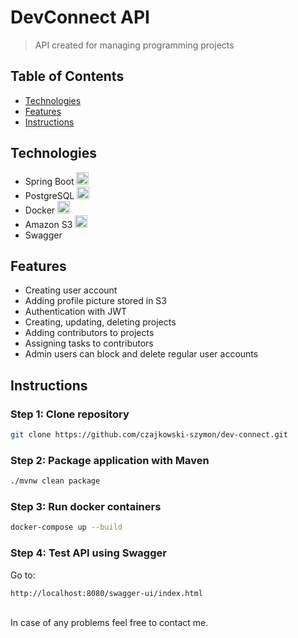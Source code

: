 # DevConnect API

> API created for managing programming projects

## Table of Contents

- [Technologies](#technologies)
- [Features](#features)
- [Instructions](#instructions)

## Technologies

- Spring Boot <img src="https://www.vectorlogo.zone/logos/springio/springio-icon.svg" alt="spring" width="20" height="20"/>
- PostgreSQL <img src="https://www.vectorlogo.zone/logos/postgresql/postgresql-icon.svg" alt="postgresql" width="20" height="20"/>
- Docker <img src="https://www.vectorlogo.zone/logos/docker/docker-tile.svg" alt="docker" width="20" height="20"/>
- Amazon S3 <img src="https://www.vectorlogo.zone/logos/amazon_aws/amazon_aws-icon.svg" alt="aws" width="20" height="20"/>
- Swagger

## Features

- Creating user account
- Adding profile picture stored in S3
- Authentication with JWT
- Creating, updating, deleting projects
- Adding contributors to projects
- Assigning tasks to contributors
- Admin users can block and delete regular user accounts

## Instructions

### Step 1: Clone repository

```bash
git clone https://github.com/czajkowski-szymon/dev-connect.git
```

### Step 2: Package application with Maven

```bash
./mvnw clean package
```

### Step 3: Run docker containers

```bash
docker-compose up --build
```

### Step 4: Test API using Swagger

Go to:

```bash
http://localhost:8080/swagger-ui/index.html
```
<br>
In case of any problems feel free to contact me.
